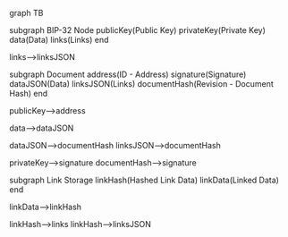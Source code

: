 graph TB

subgraph BIP-32 Node
  publicKey(Public Key)
  privateKey(Private Key)
  data(Data)
  links(Links)
end

links-->linksJSON

subgraph Document
  address(ID - Address)
  signature(Signature)
  dataJSON(Data)
  linksJSON(Links)
  documentHash(Revision - Document Hash)
end

publicKey-->address

data-->dataJSON

dataJSON-->documentHash
linksJSON-->documentHash

privateKey-->signature
documentHash-->signature

subgraph Link Storage
  linkHash(Hashed Link Data)
  linkData(Linked Data)
end

linkData-->linkHash

linkHash-->links
linkHash-->linksJSON
